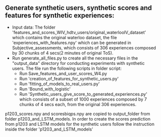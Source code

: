 ## Generate synthetic users, synthetic scores and features for synthetic experiences:

* Input data: The folder 'features_and_scores_WIV_hdtv_users/original_waterlooIV_dataset' which contains the original waterloo dataset, 
the file 'experiences_with_features.npy' which can be generated in Subjective_assessments, which consists of 306 experiences composed by 30 chunks of 4 secs(2 minutes of original ToS).
* Run generate_all_files.py to create all the necessary files in the "output_data" directory for conducting experiments with synthetic users. The file run the following scripts in folder script:
  * Run Save_features_and_user_scores_W4.py 
  * Run 'creation_of_features_for_synthetic_users.py' 
  * Run 'fitting_of_models_to_real_users.py' 
  * Run 'Bound_with_logistic' 
  * Run 'Synthetic_users_give_score_to_generated_experiences.py' which consists of a subset of 1000 experiences composed by 7 chunks of 4 secs each, from the original 306 experiences.

p1203_scores.npy and scoresbiqps.npy are copied to output_folder from folder p1203_and_LSTM_models. In order to create the scores prediction from p1203 and LSTM models for the synthetic users follow the instruction inside the folder 'p1203_and_LSTM_models'